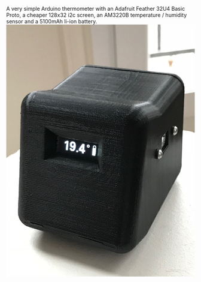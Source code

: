 A very simple Arduino thermometer with an Adafruit Feather 32U4 Basic Proto, a cheaper 128x32 i2c screen, an AM3220B temperature / humidity sensor and a 5100mAh li-ion battery.
![](https://github.com/ScoobieSnax/Arduino-Thermometer-128x32/blob/master/IMG/IMG_0958.jpg)
